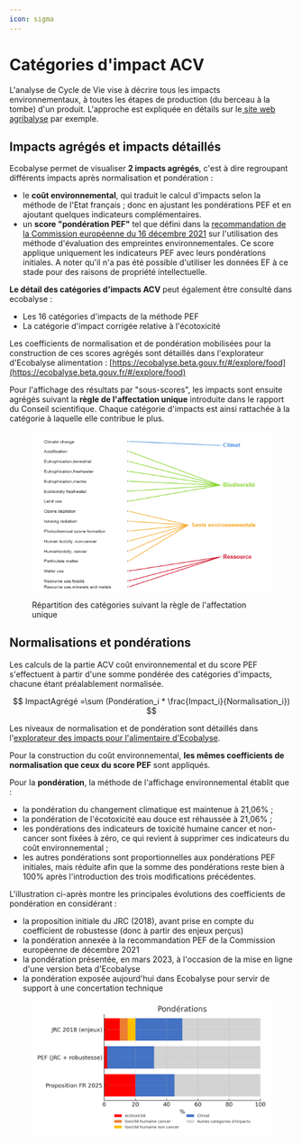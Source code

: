 ```yaml
---
icon: sigma
---
```


# Catégories d'impact ACV

L'analyse de Cycle de Vie vise à décrire tous les impacts environnementaux, à toutes les étapes de production (du berceau à la tombe) d'un produit. L'approche est expliquée en détails sur le[ site web agribalyse](https://doc.agribalyse.fr/documentation/les-donnees/methodologie-acv) par exemple.&#x20;

## Impacts agrégés et impacts détaillés

Ecobalyse permet de visualiser **2 impacts agrégés**, c'est à dire regroupant différents impacts après normalisation et pondération :&#x20;

* le **coût environnemental**, qui traduit le calcul d'impacts selon la méthode de l'Etat français ; donc en ajustant les pondérations PEF et en ajoutant quelques indicateurs complémentaires.&#x20;
* un **score "pondération PEF"** tel que défini dans la [recommandation de la Commission européenne du 16 décembre 2021](https://eur-lex.europa.eu/legal-content/EN/TXT/?uri=PI_COM%3AC%282021%299332) sur l'utilisation des méthode d'évaluation des empreintes environnementales. Ce score applique uniquement les indicateurs PEF avec leurs pondérations initiales. A noter qu'il n'a pas été possible d'utiliser les données EF à ce stade pour des raisons de propriété intellectuelle.

**Le détail des catégories d'impacts ACV** peut également être consulté dans ecobalyse :&#x20;

* Les 16 catégories d'impacts de la méthode PEF
* La catégorie d'impact corrigée relative à l'écotoxicité



Les coefficients de normalisation et de pondération mobilisées pour la construction de ces scores agrégés sont détaillés dans l'explorateur d'Ecobalyse alimentation : [https://ecobalyse.beta.gouv.fr/#/explore/food](https://ecobalyse.beta.gouv.fr/#/explore/food)



Pour l'affichage des résultats par "sous-scores", les impacts sont ensuite agrégés suivant la **règle de l'affectation unique** introduite dans le rapport du Conseil scientifique. Chaque catégorie d'impacts est ainsi rattachée à la catégorie à laquelle elle contribue le plus.



<figure><img src="../../.gitbook/assets/image (358).png" alt=""><figcaption><p>Répartition des catégories suivant la règle de l'affectation unique</p></figcaption></figure>



## Normalisations et pondérations

Les calculs de la partie ACV coût environnemental et du score PEF s'effectuent à partir d'une somme pondérée des catégories d'impacts, chacune étant préalablement normalisée.

$$
ImpactAgrégé =\sum (Pondération_i * \frac{Impact_i}{Normalisation_i})
$$

Les niveaux de normalisation et de pondération sont détaillés dans l'[explorateur des impacts pour l'alimentaire d'Ecobalyse](https://ecobalyse.beta.gouv.fr/#/explore/food).

Pour la construction du coût environnemental, **les mêmes coefficients de normalisation que ceux du score PEF** sont appliqués.

Pour la **pondération**, la méthode de l'affichage environnemental établit que : &#x20;

* la pondération du changement climatique est maintenue à 21,06% ;
* la pondération de l'écotoxicité eau douce est réhaussée à 21,06% ;
* les pondérations des indicateurs de toxicité humaine cancer et non-cancer sont fixées à zéro, ce qui revient à supprimer ces indicateurs du coût environnemental ;
* les autres pondérations sont proportionnelles aux pondérations PEF initiales, mais réduite afin que la somme des pondérations reste bien à 100% après l'introduction des trois modifications précédentes.

L'illustration ci-après montre les principales évolutions des coefficients de pondération en considérant :&#x20;

* la proposition initiale du JRC (2018), avant prise en compte du coefficient de robustesse (donc à partir des enjeux perçus)
* la pondération annexée à la recommandation PEF de la Commission européenne de décembre 2021
* la pondération présentée, en mars 2023, à l'occasion de la mise en ligne d'une version beta d'Ecobalyse
* la pondération exposée aujourd'hui dans Ecobalyse pour servir de support à une concertation technique

<figure><img src="../../.gitbook/assets/graphique_sans_FR_2023_sans_biodiv.png" alt=""><figcaption></figcaption></figure>

